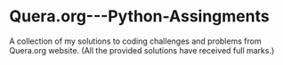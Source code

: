 # Quera.org---Python-Assingments
A collection of my solutions to coding challenges and problems from Quera.org website. (All the provided solutions have received full marks.)
